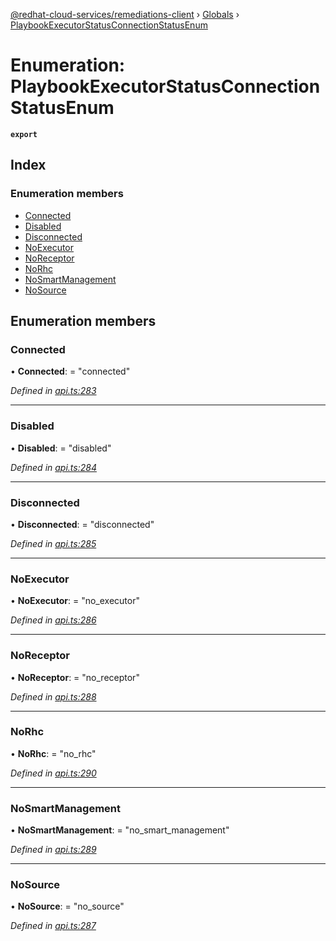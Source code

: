 [@redhat-cloud-services/remediations-client](../README.md) › [Globals](../globals.md) › [PlaybookExecutorStatusConnectionStatusEnum](playbookexecutorstatusconnectionstatusenum.md)

# Enumeration: PlaybookExecutorStatusConnectionStatusEnum

**`export`** 

## Index

### Enumeration members

* [Connected](playbookexecutorstatusconnectionstatusenum.md#connected)
* [Disabled](playbookexecutorstatusconnectionstatusenum.md#disabled)
* [Disconnected](playbookexecutorstatusconnectionstatusenum.md#disconnected)
* [NoExecutor](playbookexecutorstatusconnectionstatusenum.md#noexecutor)
* [NoReceptor](playbookexecutorstatusconnectionstatusenum.md#noreceptor)
* [NoRhc](playbookexecutorstatusconnectionstatusenum.md#norhc)
* [NoSmartManagement](playbookexecutorstatusconnectionstatusenum.md#nosmartmanagement)
* [NoSource](playbookexecutorstatusconnectionstatusenum.md#nosource)

## Enumeration members

###  Connected

• **Connected**: = "connected"

*Defined in [api.ts:283](https://github.com/RedHatInsights/javascript-clients.gi/blob/master/packages/remediations/api.ts#L283)*

___

###  Disabled

• **Disabled**: = "disabled"

*Defined in [api.ts:284](https://github.com/RedHatInsights/javascript-clients.gi/blob/master/packages/remediations/api.ts#L284)*

___

###  Disconnected

• **Disconnected**: = "disconnected"

*Defined in [api.ts:285](https://github.com/RedHatInsights/javascript-clients.gi/blob/master/packages/remediations/api.ts#L285)*

___

###  NoExecutor

• **NoExecutor**: = "no_executor"

*Defined in [api.ts:286](https://github.com/RedHatInsights/javascript-clients.gi/blob/master/packages/remediations/api.ts#L286)*

___

###  NoReceptor

• **NoReceptor**: = "no_receptor"

*Defined in [api.ts:288](https://github.com/RedHatInsights/javascript-clients.gi/blob/master/packages/remediations/api.ts#L288)*

___

###  NoRhc

• **NoRhc**: = "no_rhc"

*Defined in [api.ts:290](https://github.com/RedHatInsights/javascript-clients.gi/blob/master/packages/remediations/api.ts#L290)*

___

###  NoSmartManagement

• **NoSmartManagement**: = "no_smart_management"

*Defined in [api.ts:289](https://github.com/RedHatInsights/javascript-clients.gi/blob/master/packages/remediations/api.ts#L289)*

___

###  NoSource

• **NoSource**: = "no_source"

*Defined in [api.ts:287](https://github.com/RedHatInsights/javascript-clients.gi/blob/master/packages/remediations/api.ts#L287)*
